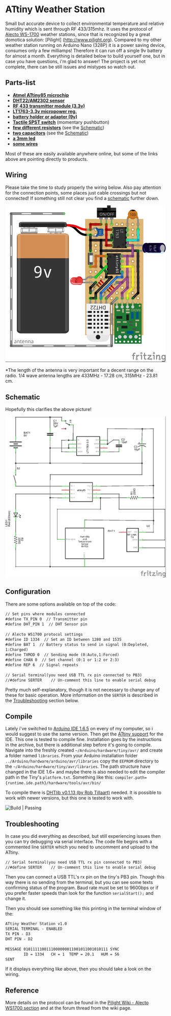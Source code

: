 # ATtiny Weather Station
Small but accurate device to collect environmental temperature and relative humidity which is sent through RF 433/315mhz. It uses the protocol of [Alecto WS-1700](http://www.alecto.nl/weerstation-1700) weather stations, since that is recognized by a great domotica solution: [Pilight] (http://www.pilight.org).
Compared to my other weather station running on Arduino Nano (328P) it is a power saving device, consumes only a few milliamps!
Therefore it can run off a single 9v battery for almost a month. Everything is detailed below to build yourself one, but in case you have questions, i'm glad to answer! The project is yet not complete, there can be still issues and mistypes so watch out.

## Parts-list
 - [**Atmel ATtiny85 microchip**](http://www.atmel.com/images/atmel-2586-avr-8-bit-microcontroller-attiny25-attiny45-attiny85_datasheet.pdf)
 - [**DHT22/AM2302 sensor**](https://www.sparkfun.com/datasheets/Sensors/Temperature/DHT22.pdf)
 - [**RF 433 transmitter module (3.3v)**](http://www.dx.com/nl/p/mini-3-3v-rf-transmitter-receiver-module-433mhz-wireless-link-kit-for-arduino-3-3v-mcu-414004#.VrDg8Hko-Uk)
 - [**LT1763-3.3v micropower reg.**](http://cds.linear.com/docs/en/datasheet/1763fh.pdf)
 - [**battery holder or adapter (9v)**](http://www.ebay.com/sch/i.html?_from=R40&_trksid=p2050601.m570.l1313.TR0.TRC0.H0.X9v+battery+arduino.TRS0&_nkw=9v+battery+arduino&_sacat=0)
 - [**Tactile SPST switch**](http://www.ebay.com/sch/i.html?_from=R40&_trksid=p2050601.m570.l1313.TR10.TRC2.A0.H0.Xspst+switch+smd.TRS0&_nkw=spst+switch+smd&_sacat=0) (momentary pushbutton)
 - [**few different resistors**](http://www.ebay.com/sch/i.html?_from=R40&_trksid=p2050601.m570.l1313.TR12.TRC2.A0.H0.Xresistor+pack.TRS0&_nkw=resistor+pack&_sacat=0) (see the [Schematic](#schematic))
 - [**two capacitors**](http://www.ebay.com/sch/i.html?_from=R40&_trksid=p2050601.m570.l1313.TR12.TRC2.A0.H0.Xcapacitor+pack.TRS0&_nkw=capacitor+pack&_sacat=0) (see the [Schematic](#schematic))
 - [**a 3mm led**](http://www.ebay.com/sch/i.html?_from=R40&_trksid=p2050601.m570.l1313.TR12.TRC2.A0.H0.Xled+3mm.TRS0&_nkw=led+3mm&_sacat=0)
 - [**some wires**](http://www.ebay.com/sch/i.html?_from=R40&_trksid=p2050601.m570.l1313.TR12.TRC2.A0.H0.Xjumper+wire+arduino.TRS0&_nkw=jumper+wire+arduino&_sacat=0)

Most of these are easily available anywhere online, but some of the links above are pointing directly to products.

## Wiring
Please take the time to study properly the wiring below. Also pay attention for the connection points, some places just cable crossings but not connected! If something still not clear you find a [schematic](#schematic) further down.

![ATtiny Weather Station](/wiring.jpg?raw=true "Wiring")

*The length of the antenna is very important for a decent range on the radio. 1/4 wave antenna lengths are 433MHz - 17.28 cm, 315MHz - 23.81 cm.

## Schematic
Hopefully this clarifies the above picture!

![ATtiny Weather Station](/schematics.jpg?raw=true "Schematics")

## Configuration
There are some options available on top of the code:

	// Set pins where modules connected
	#define TX_PIN 0  // Transmitter pin
	#define DHT_PIN 1  // DHT Sensor pin

	// Alecto WS1700 protocol settings
	#define ID 1334  // Set an ID between 1280 and 1535
	#define BAT 1  // Battery status to send in signal (0:Depleted, 1:Charged)
	#define TXMOD 0  // Sending mode (0:Auto,1:Forced)
	#define CHAN 0  // Set channel (0:1 or 1:2 or 2:3)
	#define REP 6  // Signal repeats

	// Serial terminal(you need USB TTL rx pin connected to PB3)
	//#define SERTER    // Un-comment this line to enable serial debug
Pretty much self-explanatory, though it is not necessary to change any of these for basic operation. More information on the `SERTER` is described in the [Troubleshooting](#troubleshooting) section below.

## Compile
Lately i've switched to [Arduino IDE 1.6.5](http://arduino.cc) on every of my computer, so i would suggest to use the same version.
Then get the [ATtiny support](http://code.google.com/archive/p/arduino-tiny/) for the IDE. This one is tested to compile fine.
Installation goes by the instructions in the archive, but there is additional step before it's going to compile. Navigate into the freshly created `~/Arduino/hardware/tiny/avr/` and create a folder named `libraries`. From your Arduino installation folder `../Arduino/hardware/arduino/avr/libraries` copy the `EEPROM` directory to the `~/Arduino/hardware/tiny/avr/libraries`.
The path structure have changed in the IDE 1.6+ and maybe there is also needed to edit the compiler path in the Tiny's `platform.txt`.
Something like this: `compiler.path={runtime.ide.path}/hardware/tools/avr/bin/`

To compile there is [DHTlib v0.1.13 (by Rob Tillaart)](http://github.com/RobTillaart/Arduino/tree/master/libraries/DHTlib) needed. It is possible to work with newer versions, but this one is tested to work with.

![Build | Passing](https://img.shields.io/badge/build-passing-brightgreen.svg)

## Troubleshooting
In case you did everything as described, but still experiencing issues then you can try debugging via serial interface.
The code file begins with a commented line `SERTER` which you need to uncomment and upload to the ATtiny.

	// Serial terminal(you need USB TTL rx pin connected to PB3)
	//#define SERTER    // Un-comment this line to enable serial debug
Then you can connect a USB TTL's rx pin on the tiny's PB3 pin. Though this way there is no sending from the terminal, but you can see some texts confirming status of the program. Baud rate must be set to 9600bps or if you prefer faster speeds than look for the function `serialStart();` and change it.

Then you should see something like this printing in the terminal window of the:

	ATtiny Weather Station v1.0
	SERIAL TERMINAL - ENABLED
	TX PIN - D3
	DHT PIN - D2
	
	MESSAGE 0101111100111000000011001011001010111 SYNC
			ID = 1334	CH = 1	TEMP = 20.1	  HUM = 56
	SENT
If it displays everything like above, then you should take a look on the wiring.


## Reference
More details on the protocol can be found in the [Pilight Wiki - Alecto WS1700 section](http://wiki.pilight.org/doku.php/alecto_ws1700_v7_0#protocol) and at the forum thread from the wiki page.